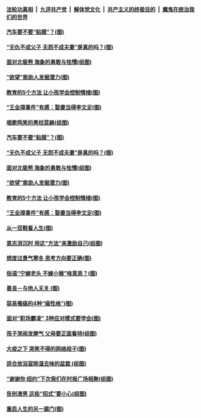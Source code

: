 

####  [法轮功真相](../../../../basic/blob/master/README.md?t=05080501) &nbsp;|&nbsp; [九评共产党](../../../../9ping.md/blob/master/README.md?t=05080501) &nbsp;|&nbsp; [解体党文化](../../../../jtdwh.md/blob/master/README.md?t=05080501)  &nbsp;|&nbsp; [共产主义的终极目的](../../../../gczydzjmd.md/blob/master/README.md?t=05080501) &nbsp;|&nbsp; [魔鬼在统治我们的世界](../../../../mgztzwmdsj.md/blob/master/README.md?t=05080501) 

#### [汽车要不要“贴膜”？(图)](../pages/p8/932413.md?t=05080501) 

#### [“无仇不成父子 无怨不成夫妻”是真的吗？(图)](../pages/p8/932398.md?t=05080501) 

#### [面对北极熊 海象的勇敢与怯懦(组图)](../pages/p8/931709.md?t=05080501) 

#### [“欲望”能助人发掘潜力(图)](../pages/p8/932351.md?t=05080501) 

#### [教育的5个方法 让小孩学会控制情绪(图)](../pages/p8/932307.md?t=05080501) 

#### [“王全璋事件”有感：娶妻当得李文足(图)](../pages/p8/932227.md?t=05080501) 

#### [唱歌鸣笑的黑枕蓝鹟(组图)](../pages/p8/932419.md?t=05080501) 

#### [汽车要不要“贴膜”？(图)](../pages/p8/932413.md?t=05080501) 

#### [“无仇不成父子 无怨不成夫妻”是真的吗？(图)](../pages/p8/932398.md?t=05080501) 

#### [面对北极熊 海象的勇敢与怯懦(组图)](../pages/p8/931709.md?t=05080501) 

#### [“欲望”能助人发掘潜力(图)](../pages/p8/932351.md?t=05080501) 

#### [教育的5个方法 让小孩学会控制情绪(图)](../pages/p8/932307.md?t=05080501) 

#### [“王全璋事件”有感：娶妻当得李文足(图)](../pages/p8/932227.md?t=05080501) 

#### [从一双鞋看人生(图)](../pages/p8/932294.md?t=05080501) 

#### [意志消沉时 用这“方法”来激励自己(组图)](../pages/p8/932231.md?t=05080501) 

#### [想度过景气寒冬 思考方向要正确(图)](../pages/p8/932161.md?t=05080501) 

#### [俗语“宁嫁老头 不嫁小猴”啥意思？(图)](../pages/p8/932169.md?t=05080501) 

#### [善良－与他人无关&nbsp;(图)](../pages/p8/931997.md?t=05080501) 

#### [容易罹癌的4种“癌性格”(图)](../pages/p8/931697.md?t=05080501) 

#### [面对“职场霸凌” 3种应对模式要学会(图)](../pages/p8/930802.md?t=05080501) 

#### [孩子哭闹发脾气 父母要正面看待(组图)](../pages/p8/931995.md?t=05080501) 

#### [大疫之下 哭笑不得的网络段子(图)](../pages/p8/931989.md?t=05080501) 

#### [适合放浴室除湿去味的盆栽 (组图)](../pages/p8/931888.md?t=05080501) 

#### [“谢谢你 纽约”下次我们在时报广场相聚(组图)](../pages/p8/931469.md?t=05080501) 

#### [告别渣男 这些“招式”要小心(组图)](../pages/p8/930798.md?t=05080501) 

#### [重启人生的另一扇门(图)](../pages/p8/931472.md?t=05080501) 

